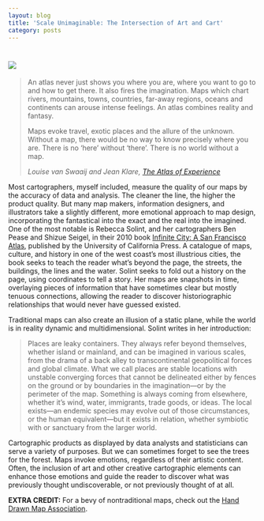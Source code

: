 ```yaml
---
layout: blog
title: 'Scale Unimaginable: The Intersection of Art and Cart'
category: posts
---
```


<h1><img src="http://lyzidiamond.files.wordpress.com/2011/11/monarchs.jpeg"></h1>

<blockquote>
  <p>An atlas never just shows you where you are, where you want to go to and how to get there. It also fires the imagination. Maps which chart rivers, mountains, towns, countries, far-away regions, oceans and continents can arouse intense feelings. An atlas combines reality and fantasy.</p>
  <p>Maps evoke travel, exotic places and the allure of the unknown. Without a map, there would be no way to know precisely where you are. There is no ‘here’ without ‘there’. There is no world without a map.</p>
  <cite>Louise van Swaaij and Jean Klare, <a href="http://www.amazon.com/Atlas-Experience-Louise-van-Swaaji/dp/1582341001">The Atlas of Experience</a></cite>
</blockquote>

Most cartographers, myself included, measure the quality of our maps by the accuracy of data and analysis. The cleaner the line, the higher the product quality. But many map makers, information designers, and illustrators take a slightly different, more emotional approach to map design, incorporating the fantastical into the exact and the real into the imagined. One of the most notable is Rebecca Solint, and her cartographers Ben Pease and Shizue Seigel, in their 2010 book <a href="http://www.ucpress.edu/book.php?isbn=9780520262508">Infinite City: A San Francisco Atlas</a>, published by the University of California Press. A catalogue of maps, culture, and history in one of the west coast’s most illustrious cities, the book seeks to teach the reader what’s beyond the page, the streets, the buildings, the lines and the water. Solint seeks to fold out a history on the page, using coordinates to tell a story. Her maps are snapshots in time, overlaying pieces of information that have sometimes clear but mostly tenuous connections, allowing the reader to discover historiographic relationships that would never have guessed existed.

Traditional maps can also create an illusion of a static plane, while the world is in reality dynamic and multidimensional. Solint writes in her introduction:

<blockquote><p>Places are leaky containers. They always refer beyond themselves, whether island or mainland, and can be imagined in various scales, from the drama of a back alley to transcontinental geopolitical forces and global climate. What we call places are stable locations with unstable converging forces that cannot be delineated either by fences on the ground or by boundaries in the imagination—or by the perimeter of the map. Something is always coming from elsewhere, whether it’s wind, water, immigrants, trade goods, or ideas. The local exists—an endemic species may evolve out of those circumstances, or the human equivalent—but it exists in relation, whether symbiotic with or sanctuary from the larger world.</p></blockquote>

Cartographic products as displayed by data analysts and statisticians can serve a variety of purposes. But we can sometimes forget to see the trees for the forest. Maps invoke emotions, regardless of their artistic content. Often, the inclusion of art and other creative cartographic elements can enhance those emotions and guide the reader to discover what was previously thought undiscoverable, or not previously thought of at all.

**EXTRA CREDIT:** For a bevy of nontraditional maps, check out the <a href="http://www.handmaps.org/">Hand Drawn Map Association</a>.
